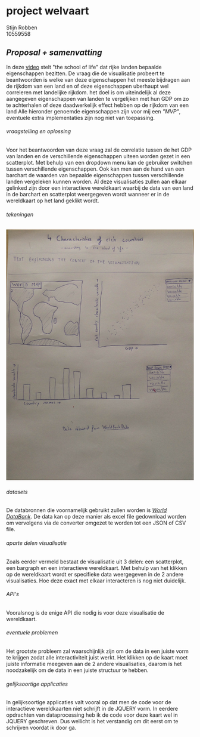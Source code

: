 # **project welvaart**

Stijn Robben
<br>
10559558

## *Proposal + samenvatting*
In deze [video](https://www.youtube.com/watch?v=Y9zThcMJzQU) stelt "the school of life" dat rijke landen bepaalde eigenschappen bezitten.
De vraag die de visualisatie probeert te beantwoorden is welke van deze eigenschappen het meeste bijdragen aan de rijkdom van een land en of deze eigenschappen uberhaupt wel correleren met landelijke rijkdom. het doel is om uiteindelijk al deze aangegeven eigenschappen van landen te vergelijken met hun GDP om zo te achterhalen of deze daadwerkelijk effect hebben op de rijkdom van een land Alle hieronder genoemde eigenschappen zijn voor mij een *"MVP"*, eventuele extra implementaties zijn nog niet van toepassing.
<br>
###### vraagstelling en oplossing
Voor het beantwoorden van deze vraag zal de correlatie tussen de het GDP van landen en de verschillende eigenschappen uiteen worden gezet in een scatterplot. Met behulp van een dropdown menu kan de gebruiker switchen tussen verschillende eigenschappen.
Ook kan men aan de hand van een barchart de waarden van bepaalde eigenschappen tussen verschillende landen vergeleken kunnen worden. Al deze visualisaties zullen aan elkaar gelinked zijn door een interactieve wereldkaart waarbij de data van een land in de barchart en scatterplot weergegeven wordt wanneer er in de wereldkaart op het land geklikt wordt. 
<br>
###### tekeningen
![](doc/visualisation_sketch1.JPG)
<br>
###### datasets
De databronnen die voornamelijk gebruikt zullen worden is [*World DataBank*](http://databank.worldbank.org/data/home.aspx). De data kan op deze manier als excel file gedownload worden om vervolgens via de converter omgezet te worden tot een JSON of CSV file.
<br>
###### aparte delen visualisatie
Zoals eerder vermeld bestaat de visualisatie uit 3 delen: een scatterplot, een bargraph en een interactieve wereldkaart. Met behulp van het klikken op de wereldkaart wordt er specifieke data weergegeven in de 2 andere visualisaties. Hoe deze exact met elkaar interacteren is nog niet duidelijk.
<br>
###### API's
Vooralsnog is de enige API die nodig is voor deze visualisatie de wereldkaart.
<br>
###### eventuele problemen
Het grootste probleem zal waarschijnlijk zijn om de data in een juiste vorm te krijgen zodat alle interactiviteit juist werkt. Het klikken op de kaart moet juiste informatie meegeven aan de 2 andere visualisaties, daarom is het noodzakelijk om de data in een juiste structuur te hebben.
<br>
###### gelijksoortige applicaties
In gelijksoortige applicaties valt vooral op dat men de code voor de interactieve wereldkaarten niet schrijft in de JQUERY vorm. In eerdere opdrachten van dataprocessing heb ik de code voor deze kaart wel in JQUERY geschreven. Dus wellicht is het verstandig om dit eerst om te schrijven voordat ik door ga. 
